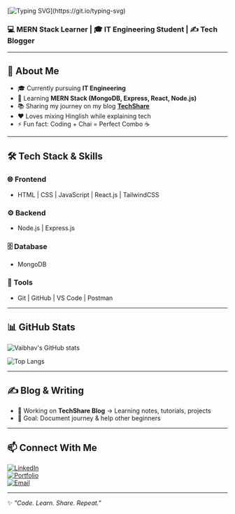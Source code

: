 [![Typing SVG](https://readme-typing-svg.demolab.com?font=Fira+Code&pause=1000&width=435&lines=Hello%2C+Vaibhav+Here+%F0%9F%91%8B;Learning+and+Growing...)](https://git.io/typing-svg)

### 💻 MERN Stack Learner | 🎓 IT Engineering Student | ✍️ Tech Blogger  

---

## 🌟 About Me  
- 🎓 Currently pursuing **IT Engineering**  
- 🌱 Learning **MERN Stack (MongoDB, Express, React, Node.js)**  
- 📚 Sharing my journey on my blog **[TechShare](#)**  
- ❤️ Loves mixing Hinglish while explaining tech  
- ⚡ Fun fact: Coding + Chai = Perfect Combo ☕  

---

## 🛠️ Tech Stack & Skills  

### 🌐 Frontend  
- HTML | CSS | JavaScript | React.js | TailwindCSS  

### ⚙️ Backend  
- Node.js | Express.js  

### 🗄️ Database  
- MongoDB  

### 🔧 Tools  
- Git | GitHub | VS Code | Postman  

---

## 📊 GitHub Stats  
![Vaibhav's GitHub stats](https://github-readme-stats.vercel.app/api?username=vaibhavdhakad&show_icons=true&theme=tokyonight)  

![Top Langs](https://github-readme-stats.vercel.app/api/top-langs/?username=vaibhavdhakad&layout=compact&theme=tokyonight)  

---

## ✍️ Blog & Writing  
- 📝 Working on **TechShare Blog** → Learning notes, tutorials, projects  
- 🎯 Goal: Document journey & help other beginners  

---

## 📫 Connect With Me  
[![LinkedIn](https://img.shields.io/badge/LinkedIn-blue?style=for-the-badge&logo=linkedin)](https://linkedin.com/in/your-link)  
[![Portfolio](https://img.shields.io/badge/Portfolio-black?style=for-the-badge&logo=vercel)](#)  
[![Email](https://img.shields.io/badge/Email-red?style=for-the-badge&logo=gmail)](mailto:yourmail@gmail.com)  

---

✨ *"Code. Learn. Share. Repeat."*  

